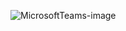 
![MicrosoftTeams-image](https://user-images.githubusercontent.com/55782294/185488212-da603fa7-6b16-4ecb-9b1f-4c069c0a3355.png)
